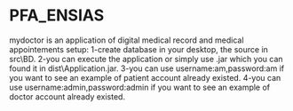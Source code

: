 # PFA_ENSIAS
mydoctor is an application of digital medical record and medical appointements
setup:
1-create database in your desktop, the source in src\BD.
2-you can execute the application or simply use .jar which you can found it in dist\Application.jar.
3-you can use username:am,password:am if you want to see an example of patient account already existed.
4-you can use username:admin,password:admin if you want to see an example of doctor account already existed.
